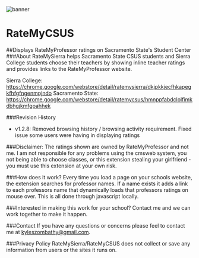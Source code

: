 <img src="http://imgur.com/oq1hzoi.png" alt="banner">

# RateMyCSUS
##Displays RateMyProfessor ratings on Sacramento State's Student Center
###About
RateMySierra helps Sacramento State CSUS students and Sierra College students choose their teachers by showing inline teacher ratings and provides links to the RateMyProfessor website.

Sierra College:   https://chrome.google.com/webstore/detail/ratemysierra/dkjpkkjecfhkapegkfhfgfngenmpjndo
Sacramento State: https://chrome.google.com/webstore/detail/ratemycsus/hmnppfabdclolfimkdbhgjkmfgoahhek

###Revision History
- v1.2.8: Removed browsing history / browsing activity requirement. Fixed issue some users were having in displaying ratings

###Disclaimer:
The ratings shown are owned by RateMyProfessor and not me.
I am not responsible for any problems using the cmsweb system, you not being able to choose classes, or this extension stealing your girlfriend - you must use this extension at your own risk.

###How does it work?
Every time you load a page on your schools website, the extension searches for professor names. If a name exists it adds a link to each professors name that dynamically loads that professors ratings on mouse over. This is all done through javascript locally. 

###Interested in making this work for your school?
Contact me and we can work together to make it happen.

###Contact
If you have any questions or concerns please feel to contact me at kyleszombathy@gmail.com.

###Privacy Policy
RateMySierra/RateMyCSUS does not collect or save any information from users or the sites it runs on. 

